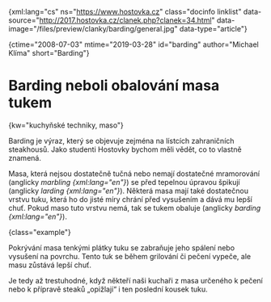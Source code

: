 
{xml:lang="cs" ns="https://www.hostovka.cz" class="docinfo linklist" data-source="http://2017.hostovka.cz/clanek.php?clanek=34.html" data-image="/files/preview/clanky/barding/general.jpg" data-type="article"}

{ctime="2008-07-03" mtime="2019-03-28" id="barding" author="Michael Klíma" short="Barding"}

# Barding neboli obalování masa tukem

<!-- generated attribute kw by user_udpatekw.sh on 2020-02-28, do not edit -->

{kw="kuchyňské techniky, maso"}

Barding je výraz, který se objevuje zejména na lístcích zahraničních steakhousů. Jako studenti Hostovky bychom měli vědět, co to vlastně znamená.

Masa, která nejsou dostatečně tučná nebo nemají dostatečné mramorování (anglicky _marbling {xml:lang="en"}_) se před tepelnou úpravou špikují (anglicky _larding {xml:lang="en"}_). Některá masa mají také dostatečnou vrstvu tuku, která ho do jisté míry chrání před vysušením a dává mu lepší chuť. Pokud maso tuto vrstvu nemá, tak se tukem obaluje (anglicky _barding {xml:lang="en"}_).

{class="example"}

Pokrývání masa tenkými plátky tuku se zabraňuje jeho spálení nebo vysušení na povrchu. Tento tuk se během grilování či pečení vypeče, ale masu zůstává lepší chuť.

Je tedy až trestuhodné, když někteří naši kuchaři z masa určeného k pečení nebo k přípravě steaků „opižlají“ i ten poslední kousek tuku.

